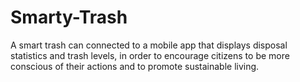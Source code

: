 # Smarty-Trash
A smart trash can connected to a mobile app that displays disposal statistics and trash levels, in order to encourage citizens to be more conscious of their actions and to promote sustainable living.
